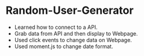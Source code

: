 # Random-User-Generator

- Learned how to connect to a API.
- Grab data from API and then display to Webpage.
- Used click events to change data on Webpage.
- Used moment.js to change date format.
